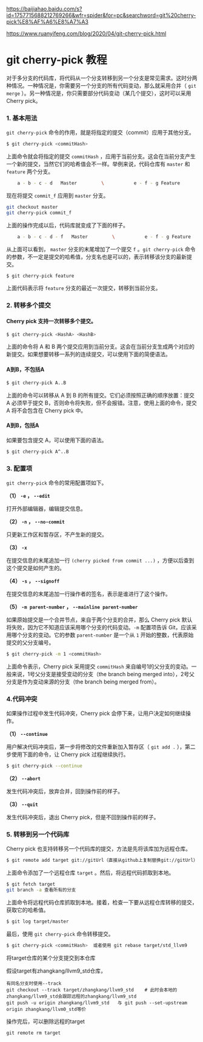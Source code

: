 

https://baijiahao.baidu.com/s?id=1757715688212769266&wfr=spider&for=pc&searchword=git%20cherry-pick%E8%AF%A6%E8%A7%A3

https://www.ruanyifeng.com/blog/2020/04/git-cherry-pick.html



# git cherry-pick 教程

对于多分支的代码库，将代码从一个分支转移到另一个分支是常见需求。这时分两种情况。一种情况是，你需要另一个分支的所有代码变动，那么就采用合并（ `git merge` ）。另一种情况是，你只需要部分代码变动（某几个提交），这时可以采用 Cherry pick。



### 1. 基本用法

`git cherry-pick` 命令的作用，就是将指定的提交（commit）应用于其他分支。

```bash
$ git cherry-pick <commitHash>
```

上面命令就会将指定的提交 `commitHash` ，应用于当前分支。这会在当前分支产生一个新的提交，当然它们的哈希值会不一样。举例来说，代码仓库有 `master` 和 `feature` 两个分支。



```bash
    a - b - c - d   Master         \           e - f - g Feature
```



现在将提交 `commit_f` 应用到 `master` 分支。

```bash
git checkout master
git cherry-pick commit_f
```



上面的操作完成以后，代码库就变成了下面的样子。

```bash
    a - b - c - d - f   Master         \           e - f - g Feature
```



从上面可以看到， `master` 分支的末尾增加了一个提交 `f` 。`git cherry-pick` 命令的参数，不一定是提交的哈希值，分支名也是可以的，表示转移该分支的最新提交。

```bash
$ git cherry-pick feature
```



上面代码表示将 `feature` 分支的最近一次提交，转移到当前分支。



### 2. 转移多个提交

#### Cherry pick 支持一次转移多个提交。

```bash
$ git cherry-pick <HashA> <HashB>
```

上面的命令将 A 和 B 两个提交应用到当前分支。这会在当前分支生成两个对应的新提交。如果想要转移一系列的连续提交，可以使用下面的简便语法。



#### A到B，不包括A

```bash
$ git cherry-pick A..B
```

上面的命令可以转移从 A 到 B 的所有提交。它们必须按照正确的顺序放置：提交 A 必须早于提交 B，否则命令将失败，但不会报错。注意，使用上面的命令，提交 A 将不会包含在 Cherry pick 中。



#### A到B，包括A

如果要包含提交 A，可以使用下面的语法。

```bash
$ git cherry-pick A^..B
```





### 3. 配置项

`git cherry-pick` 命令的常用配置项如下。

**（1） `-e` ， `--edit`**

打开外部编辑器，编辑提交信息。



**（2） `-n` ， `--no-commit`**

只更新工作区和暂存区，不产生新的提交。



**（3） `-x`**

在提交信息的末尾追加一行 `(cherry picked from commit ...)` ，方便以后查到这个提交是如何产生的。



**（4） `-s` ， `--signoff`**

在提交信息的末尾追加一行操作者的签名，表示是谁进行了这个操作。



**（5） `-m parent-number` ， `--mainline parent-number`**

如果原始提交是一个合并节点，来自于两个分支的合并，那么 Cherry pick 默认将失败，因为它不知道应该采用哪个分支的代码变动。`-m` 配置项告诉 Git，应该采用哪个分支的变动。它的参数 `parent-number` 是一个从 `1` 开始的整数，代表原始提交的父分支编号。

```bash
$ git cherry-pick -m 1 <commitHash>
```



上面命令表示，Cherry pick 采用提交 `commitHash` 来自编号1的父分支的变动。一般来说，1号父分支是接受变动的分支（the branch being merged into），2号父分支是作为变动来源的分支（the branch being merged from）。





### 4.代码冲突

如果操作过程中发生代码冲突，Cherry pick 会停下来，让用户决定如何继续操作。

**（1） `--continue`**

用户解决代码冲突后，第一步将修改的文件重新加入暂存区（ `git add .` ），第二步使用下面的命令，让 Cherry pick 过程继续执行。

```bash
$ git cherry-pick --continue
```



**（2） `--abort`**

发生代码冲突后，放弃合并，回到操作前的样子。



**（3） `--quit`**

发生代码冲突后，退出 Cherry pick，但是不回到操作前的样子。



### 5. 转移到另一个代码库

Cherry pick 也支持转移另一个代码库的提交，方法是先将该库加为远程仓库。

```bash
$ git remote add target git://gitUrl（直接从github上复制替换git://gitUrl）
```



上面命令添加了一个远程仓库 `target` 。然后，将远程代码抓取到本地。

```bash
$ git fetch target
git branch -a 查看所有的分支
```



上面命令将远程代码仓库抓取到本地。接着，检查一下要从远程仓库转移的提交，获取它的哈希值。

```bash
$ git log target/master
```



最后，使用 `git cherry-pick` 命令转移提交。

```bash
$ git cherry-pick <commitHash>  或者使用 git rebase target/std_llvm9
```



将target仓库的某个分支提交到本仓库

假设target有zhangkang/llvm9_std仓库，

```shell
有同名分支时使用--track
git checkout --track target/zhangkang/llvm9_std    # 此时会本地的zhangkang/llvm9_std会跟踪远程的zhangkang/llvm9_std
git push -u origin zhangkang/llvm9_std   与 git push --set-upstream origin zhangkang/llvm0_std等价
```



操作完后，可以删除远程的target

```shell
git remote rm target
```

